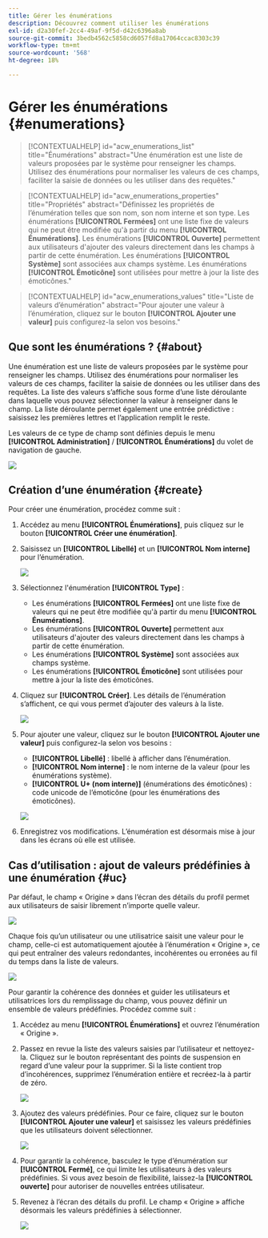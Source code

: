 ```yaml
---
title: Gérer les énumérations
description: Découvrez comment utiliser les énumérations
exl-id: d2a30fef-2cc4-49af-9f5d-d42c6396a8ab
source-git-commit: 3bedb4562c5858cd6057fd8a17064ccac8303c39
workflow-type: tm+mt
source-wordcount: '568'
ht-degree: 18%

---
```


# Gérer les énumérations {#enumerations}

>[!CONTEXTUALHELP]
>id="acw_enumerations_list"
>title="Énumérations"
>abstract="Une énumération est une liste de valeurs proposées par le système pour renseigner les champs. Utilisez des énumérations pour normaliser les valeurs de ces champs, faciliter la saisie de données ou les utiliser dans des requêtes."

>[!CONTEXTUALHELP]
>id="acw_enumerations_properties"
>title="Propriétés"
>abstract="Définissez les propriétés de l’énumération telles que son nom, son nom interne et son type. Les énumérations **[!UICONTROL Fermées]** ont une liste fixe de valeurs qui ne peut être modifiée qu&#39;à partir du menu **[!UICONTROL Énumérations]**. Les énumérations **[!UICONTROL Ouverte]** permettent aux utilisateurs d&#39;ajouter des valeurs directement dans les champs à partir de cette énumération. Les énumérations **[!UICONTROL Système]** sont associées aux champs système. Les énumérations **[!UICONTROL Émoticône]** sont utilisées pour mettre à jour la liste des émoticônes."

>[!CONTEXTUALHELP]
>id="acw_enumerations_values"
>title="Liste de valeurs d’énumération"
>abstract="Pour ajouter une valeur à l’énumération, cliquez sur le bouton **[!UICONTROL Ajouter une valeur]** puis configurez-la selon vos besoins."

## Que sont les énumérations ? {#about}

Une énumération est une liste de valeurs proposées par le système pour renseigner les champs. Utilisez des énumérations pour normaliser les valeurs de ces champs, faciliter la saisie de données ou les utiliser dans des requêtes. La liste des valeurs s’affiche sous forme d’une liste déroulante dans laquelle vous pouvez sélectionner la valeur à renseigner dans le champ. La liste déroulante permet également une entrée prédictive : saisissez les premières lettres et l’application remplit le reste.

Les valeurs de ce type de champ sont définies depuis le menu **[!UICONTROL Administration]** / **[!UICONTROL Énumérations]** du volet de navigation de gauche.

![](assets/enumeration-list.png)

## Création d’une énumération {#create}

Pour créer une énumération, procédez comme suit :

1. Accédez au menu **[!UICONTROL Énumérations]**, puis cliquez sur le bouton **[!UICONTROL Créer une énumération]**.

1. Saisissez un **[!UICONTROL Libellé]** et un **[!UICONTROL Nom interne]** pour l’énumération.

   ![](assets/enumeration-create.png)

1. Sélectionnez l&#39;énumération **[!UICONTROL Type]** :

   * Les énumérations **[!UICONTROL Fermées]** ont une liste fixe de valeurs qui ne peut être modifiée qu&#39;à partir du menu **[!UICONTROL Énumérations]**.
   * Les énumérations **[!UICONTROL Ouverte]** permettent aux utilisateurs d&#39;ajouter des valeurs directement dans les champs à partir de cette énumération.
   * Les énumérations **[!UICONTROL Système]** sont associées aux champs système.
   * Les énumérations **[!UICONTROL Émoticône]** sont utilisées pour mettre à jour la liste des émoticônes.

1. Cliquez sur **[!UICONTROL Créer]**. Les détails de l’énumération s’affichent, ce qui vous permet d’ajouter des valeurs à la liste.

   ![](assets/enumeration-details.png)

1. Pour ajouter une valeur, cliquez sur le bouton **[!UICONTROL Ajouter une valeur]** puis configurez-la selon vos besoins :

   * **[!UICONTROL Libellé]** : libellé à afficher dans l’énumération.
   * **[!UICONTROL Nom interne]** : le nom interne de la valeur (pour les énumérations système).
   * **[!UICONTROL U+ (nom interne)]** (énumérations des émoticônes) : code unicode de l’émoticône (pour les énumérations des émoticônes).

   ![](assets/enumeration-emoticon.png)

1. Enregistrez vos modifications. L’énumération est désormais mise à jour dans les écrans où elle est utilisée.

## Cas d’utilisation : ajout de valeurs prédéfinies à une énumération {#uc}

Par défaut, le champ « Origine » dans l’écran des détails du profil permet aux utilisateurs de saisir librement n’importe quelle valeur.

![](assets/enumeration-uc-profile.png)

Chaque fois qu’un utilisateur ou une utilisatrice saisit une valeur pour le champ, celle-ci est automatiquement ajoutée à l’énumération « Origine », ce qui peut entraîner des valeurs redondantes, incohérentes ou erronées au fil du temps dans la liste de valeurs.

![](assets/enumeration-uc-choice.png)

Pour garantir la cohérence des données et guider les utilisateurs et utilisatrices lors du remplissage du champ, vous pouvez définir un ensemble de valeurs prédéfinies. Procédez comme suit :

1. Accédez au menu **[!UICONTROL Énumérations]** et ouvrez l’énumération « Origine ».

2. Passez en revue la liste des valeurs saisies par l’utilisateur et nettoyez-la. Cliquez sur le bouton représentant des points de suspension en regard d’une valeur pour la supprimer. Si la liste contient trop d’incohérences, supprimez l’énumération entière et recréez-la à partir de zéro.

   ![](assets/enumeration-uc-clean.png)

3. Ajoutez des valeurs prédéfinies. Pour ce faire, cliquez sur le bouton **[!UICONTROL Ajouter une valeur]** et saisissez les valeurs prédéfinies que les utilisateurs doivent sélectionner.

   ![](assets/enumeration-uc-create.png)

4. Pour garantir la cohérence, basculez le type d’énumération sur **[!UICONTROL Fermé]**, ce qui limite les utilisateurs à des valeurs prédéfinies.
Si vous avez besoin de flexibilité, laissez-la **[!UICONTROL ouverte]** pour autoriser de nouvelles entrées utilisateur.

5. Revenez à l’écran des détails du profil. Le champ « Origine » affiche désormais les valeurs prédéfinies à sélectionner.

   ![](assets/enumeration-uc-populated.png)
